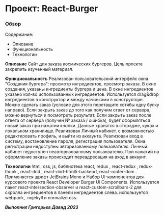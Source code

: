 # Проект: React-Burger

### Обзор
Содержание:
* Описание
* Функциональность
* Технологии

**Описание**
Сайт для заказа космических бургеров.
Цель проекта закрепить изученный материал.

**Функциональность**
Реализован пользовательский интерфейс окна "Создания бургера": просмотр ингредиентов, просмотр заказа.
В окне создания, указаны ингредиенты бургера и цена.
В окне ингредиентов указано кол-во использованных ингредиентов. 
Используется drag&drop ингредиентов в конструктор и между начинками в конструкторе.
Можно сделать заказ (условие для этого перетащите хотябы одну булку направо).
Если закрыть заказ до того как получим ответ от сервера, можно вернуться и посмотреть результат.
Если закрыть заказ после ответа от сервера (получен № заказа / ошибка), будет оформляться новый заказ при нажатии кнопки.
Данные хранятся в сторэдже, куках и локальном хранилище.
Реализован Личный кабинет, с возможностью редактировать профиль, и выйти из аккаунта.
Реализован вход в систему, востановление пароля, регистрация пользователя.
Окна регистрации недоступны авторизованному пользователю. Личный кабинет недоступен неавторизованному пользователю.
При нажатии на оформление заказы происходит переадресация на вход в аккаунт.


**Технологии**
html, css, js, библиотека react, redux , react-redux , redux-thunk , react-dnd , react-dnd-html5-backend, react-router-dom . Применяется шрифт JetBrains Mono и Набор UI-компонентов для курсового проекта React Developer Burger Ui Components.
Используется пакет react-intersection-observer и react-custom-scrollbars-2 для скролла ингредиентов в панели ингредиентов слева.
используется webpack, .nojekyll и normalize.css.

***Выполнил Григорьев Давид 2023***
